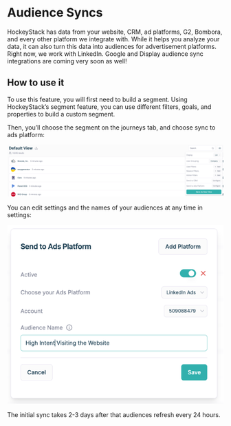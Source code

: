 # Audience Syncs

HockeyStack has data from your website, CRM, ad platforms, G2, Bombora, and every other platform we integrate with. While it helps you analyze your data, it can also turn this data into audiences for advertisement platforms. Right now, we work with LinkedIn. Google and Display audience sync integrations are coming very soon as well! 

## How to use it

To use this feature, you will first need to build a segment. Using HockeyStack’s segment feature, you can use different filters, goals, and properties to build a custom segment. 

Then, you’ll choose the segment on the journeys tab, and choose sync to ads platform:

![Untitled](Audience-Syncs/Untitled.png)

You can edit settings and the names of your audiences at any time in settings:

![Untitled](Audience-Syncs/Untitled-1.png)

The initial sync takes 2-3 days after that audiences refresh every 24 hours.